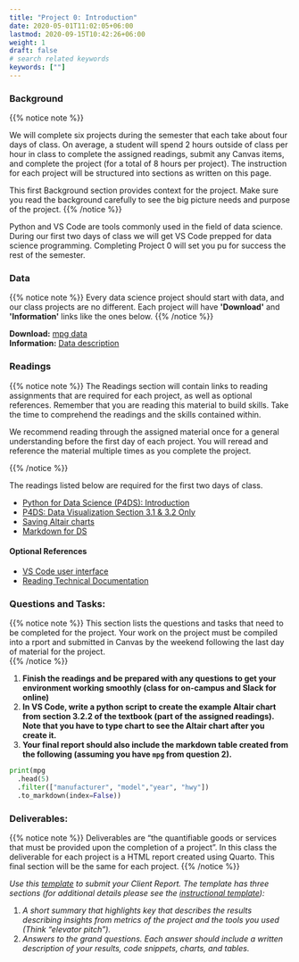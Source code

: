 ```yaml
---
title: "Project 0: Introduction"
date: 2020-05-01T11:02:05+06:00
lastmod: 2020-09-15T10:42:26+06:00
weight: 1
draft: false
# search related keywords
keywords: [""]
---
```


### Background

{{% notice note %}}

We will complete six projects during the semester that each take about four days of class.  On average, a student will spend 2 hours outside of class per hour in class to complete the assigned readings, submit any Canvas items, and complete the project (for a total of 8 hours per project). The instruction for each project will be structured into sections as written on this page. 

This first Background section provides context for the project. Make sure you read the background carefully to see the big picture needs and purpose of the project.
{{% /notice %}}


Python and VS Code are tools commonly used in the field of data science. During our first two days of class we will get VS Code prepped for data science programming. Completing Project 0 will set you pu for success the rest of the semester.

### Data

{{% notice note %}}
Every data science project should start with data, and our class projects are no different. Each project will have __'Download'__ and __'Information'__ links like the ones below.
{{% /notice %}}

__Download:__ [mpg data](https://github.com/byuidatascience/data4python4ds/raw/master/data-raw/mpg/mpg.csv)   
__Information:__ [Data description](https://github.com/byuidatascience/data4python4ds/blob/master/data.md#fuel-economy-data-from-1999-to-2008-for-38-popular-models-of-cars)

### Readings

{{% notice note %}}
The Readings section will contain links to reading assignments that are required for each project, as well as optional references. Remember that you are reading this material to build skills. Take the time to comprehend the readings and the skills contained within.  

We recommend reading through the assigned material once for a general understanding before the first day of each project.  You will reread and reference the material multiple times as you complete the project.

{{% /notice %}}


The readings listed below are required for the first two days of class.

- [Python for Data Science (P4DS): Introduction](https://byuidatascience.github.io/python4ds/introduction.html)
- [P4DS: Data Visualization Section 3.1 & 3.2 Only](https://byuidatascience.github.io/python4ds/data-visualisation.html)
- [Saving Altair charts](../../course-materials/altair/)
- [Markdown for DS](https://github.com/byuistats/DS250-Cannon/tree/master/content/Course%20Materials/markdown/)

#### Optional References

- [VS Code user interface](https://code.visualstudio.com/docs/getstarted/userinterface) 
- [Reading Technical Documentation](https://byui-cse.github.io/cse450-course/course/reading-technical-documentation.html)

### Questions and Tasks:

{{% notice note %}}
This section lists the questions and tasks that need to be completed for the project. Your work on the project must be compiled into a rport and submitted in Canvas by the weekend following the last day of material for the project.  
{{% /notice %}}

1. __Finish the readings and be prepared with any questions to get your environment working smoothly (class for on-campus and Slack for online)__
2. __In VS Code, write a python script to create the example Altair chart from section 3.2.2 of the textbook (part of the assigned readings). Note that you have to type chart to see the Altair chart after you create it.__
3. __Your final report should also include the markdown table created from the following (assuming you have `mpg` from question 2).__

  ```python
  print(mpg
    .head(5)
    .filter(["manufacturer", "model","year", "hwy"])
    .to_markdown(index=False))
  ```

### Deliverables:

{{% notice note %}}
Deliverables are “the quantifiable goods or services that must be provided upon the completion of a project”. In this class the deliverable for each project is a HTML report created using Quarto. This final section will be the same for each project. 
{{% /notice %}}

_Use this [template](https://byuistats.github.io/DS250-Course/template/ds250_project_template_clean.qmd) to submit your Client Report. The template has three sections (for additional details please see the [instructional template](https://byuistats.github.io/DS250-Course/template/ds250_project_template.qmd)):_

1. _A short summary that highlights key that describes the results describing insights from  metrics  of the project and the tools you used (Think “elevator pitch”)._
2. _Answers to the grand questions. Each answer should include a written description of your results, code snippets, charts, and tables._


<!-- 
{{% notice note %}}
  This is a simple note.
{{% /notice %}}

{{% notice tip %}}
  This is a simple tip.
{{% /notice %}}

{{% notice info %}}
  This is a simple info.
{{% /notice %}} -->
